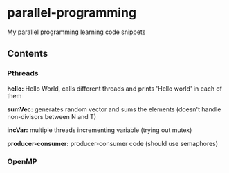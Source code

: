 # parallel-programming
My parallel programming learning code snippets


## Contents

### Pthreads

**hello:** Hello World, calls different threads and prints 'Hello world' in each of them

**sumVec:** generates random vector and sums the elements (doesn't handle non-divisors between N and T)

**incVar:** multiple threads incrementing variable (trying out mutex)

**producer-consumer:** producer-consumer code (should use semaphores)

### OpenMP
